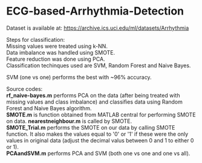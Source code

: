 # ECG-based-Arrhythmia-Detection
Dataset is available at: https://archive.ics.uci.edu/ml/datasets/Arrhythmia <br />

Steps for classification: <br />
Missing values were treated using k-NN. <br />
Data imbalance was handled using SMOTE. <br />
Feature reduction was done using PCA. <br />
Classification techinques used are SVM, Random Forest and Naive Bayes. <br />

SVM (one vs one) performs the best with ~96% accuracy. <br />

Source codes: <br />
**rf_naive-bayes.m** performs PCA on the data (after being treated with missing values and class imbalance) and classifies data using Random Forest and Naive Bayes algorithm.<br />
**SMOTE.m** is function obtained from MATLAB central for performing SMOTE on data. **nearestneighbour.m** is called by SMOTE.<br />
**SMOTE_Trial.m** performs the SMOTE on our data by calling SMOTE function. It also makes the values equal to '0' or '1' if these were the only values in original data (adjust the decimal valus between 0 and 1 to either 0 or 1).<br />
**PCAandSVM.m** performs PCA and SVM (both one vs one and one vs all).<br />
